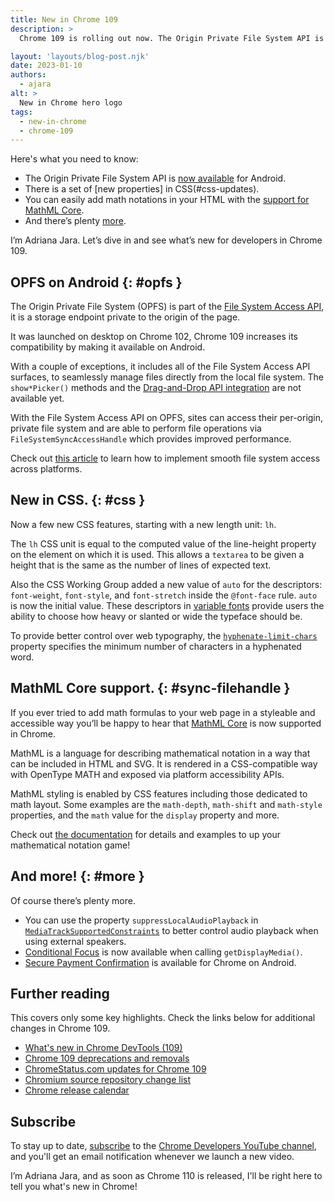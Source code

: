 ```yaml
---
title: New in Chrome 109
description: >
  Chrome 109 is rolling out now. The Origin Private File System API is now available for Android, there is a set of new properties in CSS, you can easily add math notations in your HTML with the support for MathML core, and there’s plenty more.

layout: 'layouts/blog-post.njk'
date: 2023-01-10
authors:
  - ajara
alt: >
  New in Chrome hero logo
tags:
  - new-in-chrome
  - chrome-109
---
```


Here's what you need to know:

* The Origin Private File System API is [now available](#opfs) for Android.
* There is a set of [new properties] in CSS(#css-updates).
* You can easily add math notations in your HTML with the [support for MathML Core](#math-ml-core).
* And there’s plenty [more](#more).

I’m Adriana Jara. Let’s dive in and see what’s new for developers in Chrome 109.

## OPFS on Android {: #opfs }

The Origin Private File System (OPFS) is part of the [File System Access API](https://developer.mozilla.org/docs/Web/API/File_System_Access_API), it is a storage endpoint private to the origin of the page.

It was launched on desktop on Chrome 102, Chrome 109 increases its compatibility by making it available on Android.

With a couple of exceptions, it includes all of the File System Access API surfaces, to seamlessly manage files directly from the local file system. The `show*Picker()` methods and the [Drag-and-Drop API integration](/articles/file-system-access/#drag-and-drop-integration) are not available yet.

With the File System Access API on OPFS, sites can access their per-origin, private file system and are able to perform file operations via `FileSystemSyncAccessHandle` which provides improved performance.

Check out [this article](/articles/file-system-access/) to learn how to implement smooth file system access across platforms.

## New in CSS. {: #css }

Now a few new CSS features, starting with a new length unit: `lh`.

The `lh` CSS unit is equal to the computed value of the line-height property on the element on which it is used. This allows a `textarea` to be given a height that is the same as the number of lines of expected text.

Also the CSS Working Group added a new value of `auto` for the descriptors: `font-weight`, `font-style`, and `font-stretch` inside the `@font-face` rule.  `auto` is now the initial value. These descriptors in [variable fonts](https://web.dev/variable-fonts/) provide users the ability to choose how heavy or slanted or wide the typeface should be.

To provide better control over web typography, the [`hyphenate-limit-chars`](https://developer.mozilla.org/docs/Web/CSS/hyphenate-limit-chars#:~:text=The%20hyphenate%2Dlimit%2Dchars%20CSS,control%20over%20hyphenation%20in%20text.) property specifies the minimum number of characters in a hyphenated word.

## MathML Core support. {: #sync-filehandle }

If you ever tried to add math formulas to your web page in a styleable and accessible way you’ll be happy to hear that [MathML Core](https://www.w3.org/TR/mathml-core/) is now supported in Chrome.

MathML is a language for describing mathematical notation in a way that can be included in HTML and SVG. It is rendered in a CSS-compatible way with OpenType MATH and exposed via platform accessibility APIs.

MathML styling is enabled by CSS features including those dedicated to math layout. Some examples are the `math-depth`, `math-shift` and `math-style` properties, and the `math` value for the `display` property and more.

Check out [the documentation](https://developer.mozilla.org/docs/Web/MathML) for details and examples to up your mathematical notation game!

## And more! {: #more }

Of course there’s plenty more.

* You can use the property `suppressLocalAudioPlayback` in [`MediaTrackSupportedConstraints`](https://developer.mozilla.org/docs/Web/API/MediaTrackSupportedConstraints) to better control audio playback when using external speakers.
* [Conditional Focus](/docs/web-platform/conditional-focus/) is now available when calling `getDisplayMedia()`.
* [Secure Payment Confirmation](/blog/spc-on-android/) is available for Chrome on Android.

## Further reading

This covers only some key highlights. Check the links below for
additional changes in Chrome 109.

* [What's new in Chrome DevTools (109)](/blog/new-in-devtools-109/)
* [Chrome 109 deprecations and removals](/blog/deps-rems-109/)
* [ChromeStatus.com updates for Chrome 109](https://www.chromestatus.com/features#milestone%3D108)
* [Chromium source repository change list](https://chromium.googlesource.com/chromium/src/+log/108.0.5359.70..109.0.5414.91)
* [Chrome release calendar](https://chromiumdash.appspot.com/schedule)

## Subscribe

To stay up to date, [subscribe](https://goo.gl/6FP1a5) to the
[Chrome Developers YouTube channel](https://www.youtube.com/user/ChromeDevelopers/),
and you'll get an email notification whenever we launch a new video.

I’m Adriana Jara, and as soon as Chrome 110 is released, I'll be right here to
tell you what's new in Chrome!
